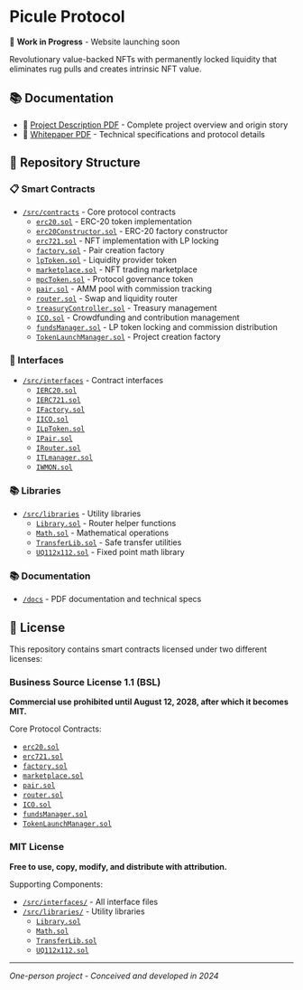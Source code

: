 # Picule Protocol

🚧 **Work in Progress** - Website launching soon

Revolutionary value-backed NFTs with permanently locked liquidity that eliminates rug pulls and creates intrinsic NFT value.

## 📚 Documentation

- 📖 [Project Description PDF](./docs/description.pdf) - Complete project overview and origin story
- 📄 [Whitepaper PDF](./docs/whitepaper.pdf) - Technical specifications and protocol details

## 📁 Repository Structure

### 📋 Smart Contracts

- [`/src/contracts`](./src/contracts) - Core protocol contracts
  - [`erc20.sol`](./src/contracts/erc20.sol) - ERC-20 token implementation
  - [`erc20Constructor.sol`](./src/contracts/erc20Constructor.sol) - ERC-20 factory constructor
  - [`erc721.sol`](./src/contracts/erc721.sol) - NFT implementation with LP locking
  - [`factory.sol`](./src/contracts/factory.sol) - Pair creation factory
  - [`lpToken.sol`](./src/contracts/lpToken.sol) - Liquidity provider token
  - [`marketplace.sol`](./src/contracts/marketplace.sol) - NFT trading marketplace
  - [`mpcToken.sol`](./src/contracts/mpcToken.sol) - Protocol governance token
  - [`pair.sol`](./src/contracts/pair.sol) - AMM pool with commission tracking
  - [`router.sol`](./src/contracts/router.sol) - Swap and liquidity router
  - [`treasuryController.sol`](./src/contracts/treasuryController.sol) - Treasury management
  - [`ICO.sol`](./src/contracts/ICO.sol) - Crowdfunding and contribution management
  - [`fundsManager.sol`](./src/contracts/fundsManager.sol) - LP token locking and commission distribution
  - [`TokenLaunchManager.sol`](./src/contracts/TokenLaunchManager.sol) - Project creation factory

### 🔗 Interfaces

- [`/src/interfaces`](./src/interfaces) - Contract interfaces
  - [`IERC20.sol`](./src/interfaces/IERC20.sol)
  - [`IERC721.sol`](./src/interfaces/IERC721.sol)
  - [`IFactory.sol`](./src/interfaces/IFactory.sol)
  - [`IICO.sol`](./src/interfaces/IICO.sol)
  - [`ILpToken.sol`](./src/interfaces/ILpToken.sol)
  - [`IPair.sol`](./src/interfaces/IPair.sol)
  - [`IRouter.sol`](./src/interfaces/IRouter.sol)
  - [`ITLmanager.sol`](./src/interfaces/ITLmanager.sol)
  - [`IWMON.sol`](./src/interfaces/IWMON.sol)

### 📚 Libraries

- [`/src/libraries`](./src/libraries) - Utility libraries
  - [`Library.sol`](./src/libraries/Library.sol) - Router helper functions
  - [`Math.sol`](./src/libraries/Math.sol) - Mathematical operations
  - [`TransferLib.sol`](./src/libraries/TransferLib.sol) - Safe transfer utilities
  - [`UQ112x112.sol`](./src/libraries/UQ112x112.sol) - Fixed point math library

### 📚 Documentation

- [`/docs`](./docs) - PDF documentation and technical specs

## 📜 License

This repository contains smart contracts licensed under two different licenses:

### Business Source License 1.1 (BSL)

**Commercial use prohibited until August 12, 2028, after which it becomes MIT.**

Core Protocol Contracts:

- [`erc20.sol`](./src/contracts/erc20.sol)
- [`erc721.sol`](./src/contracts/erc721.sol)
- [`factory.sol`](./src/contracts/factory.sol)
- [`marketplace.sol`](./src/contracts/marketplace.sol)
- [`pair.sol`](./src/contracts/pair.sol)
- [`router.sol`](./src/contracts/router.sol)
- [`ICO.sol`](./src/contracts/ICO.sol)
- [`fundsManager.sol`](./src/contracts/fundsManager.sol)
- [`TokenLaunchManager.sol`](./src/contracts/TokenLaunchManager.sol)

### MIT License

**Free to use, copy, modify, and distribute with attribution.**

Supporting Components:

- [`/src/interfaces/`](./src/interfaces) - All interface files
- [`/src/libraries/`](./src/libraries) - Utility libraries
  - [`Library.sol`](./src/libraries/Library.sol)
  - [`Math.sol`](./src/libraries/Math.sol)
  - [`TransferLib.sol`](./src/libraries/TransferLib.sol)
  - [`UQ112x112.sol`](./src/libraries/UQ112x112.sol)

---

_One-person project - Conceived and developed in 2024_
